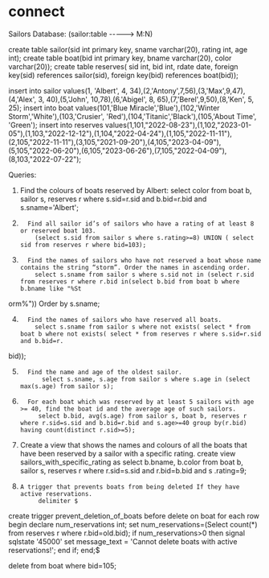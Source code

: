 # connect

Sailors Database: (sailor:table -----> M:N)

create table sailor(sid int primary key, sname varchar(20), rating int, age int);
create table boat(bid int primary key, bname varchar(20), color varchar(20));
create table reserves( sid int, bid int, rdate date, foreign key(sid) references sailor(sid), foreign key(bid) references boat(bid));

insert into sailor values(1, 'Albert', 4, 34),(2,'Antony',7,56),(3,'Max',9,47),(4,'Alex', 3, 40),(5,'John', 10,78),(6,'Abigel', 8, 65),(7,'Berel',9,50),(8,'Ken', 5, 25);
insert into boat values(101,'Blue Miracle','Blue'),(102,'Winter Storm','White'),(103,'Crusier', 'Red'),(104,'Titanic','Black'),(105,'About Time', 'Green');
insert into reserves values(1,101,"2022-08-23"),(1,102,"2023-01-05"),(1,103,"2022-12-12"),(1,104,"2022-04-24"),(1,105,"2022-11-11"),(2,105,"2022-11-11"),(3,105,"2021-09-20"),(4,105,"2023-04-09"),(5,105,"2022-06-20"),(6,105,"2023-06-26"),(7,105,"2022-04-09"),(8,103,"2022-07-22");

Queries:
1. Find the colours of boats reserved by Albert:
         select color from boat b, sailor s, reserves r where s.sid=r.sid and b.bid=r.bid and s.sname='Albert';

2.       Find all sailor id’s of sailors who have a rating of at least 8 or reserved boat 103.
           (select s.sid from sailor s where s.rating>=8) UNION ( select sid from reserves r where bid=103);

3.       Find the names of sailors who have not reserved a boat whose name contains the string “storm”. Order the names in ascending order.
           select s.sname from sailor s where s.sid not in (select r.sid from reserves r where r.bid in(select b.bid from boat b where b.bname like "%St
orm%")) Order by s.sname;

4.       Find the names of sailors who have reserved all boats.
           select s.sname from sailor s where not exists( select * from boat b where not exists( select * from reserves r where s.sid=r.sid and b.bid=r.
bid));

5.       Find the name and age of the oldest sailor.
             select s.sname, s.age from sailor s where s.age in (select max(s.age) from sailor s);

6.       For each boat which was reserved by at least 5 sailors with age >= 40, find the boat id and the average age of such sailors.
            select b.bid, avg(s.age) from sailor s, boat b, reserves r where r.sid=s.sid and b.bid=r.bid and s.age>=40 group by(r.bid) having count(distinct r.sid>=5);

7.   Create a view that shows the names and colours of all the boats that have been reserved by a sailor with a specific rating.
             create view sailors_with_specific_rating as select b.bname, b.color from boat b, sailor s, reserves r where r.sid=s.sid and r.bid=b.bid and s
.rating=9;

8.     A trigger that prevents boats from being deleted If they have active reservations.
            delimiter $ 
create trigger prevent_deletion_of_boats before delete on boat for each row begin declare num_reservations int; set num_reservations=(Select count(*) from reserves r where r.bid=old.bid); if num_reservations>0 then signal sqlstate '45000' set message_text = 'Cannot delete boats with active reservations!'; end if; end;$

delete from boat where bid=105;
